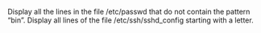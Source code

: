 Display all the lines in the file /etc/passwd that do not contain the pattern “bin”.
Display all lines of the file /etc/ssh/sshd_config starting with a letter.
